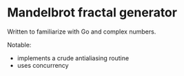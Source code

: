 # Mandelbrot fractal generator

Written to familiarize with Go and complex numbers.

Notable:

* implements a crude antialiasing routine
* uses concurrency
